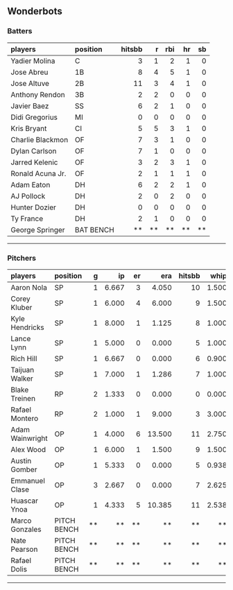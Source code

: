 ## Wonderbots

### Batters

 
|players          |position  | hitsbb|  r| rbi| hr| sb| 
|:----------------|:---------|------:|--:|---:|--:|--:| 
|Yadier Molina    |C         |      3|  1|   2|  1|  0| 
|Jose Abreu       |1B        |      8|  4|   5|  1|  0| 
|Jose Altuve      |2B        |     11|  3|   4|  1|  0| 
|Anthony Rendon   |3B        |      2|  2|   0|  0|  0| 
|Javier Baez      |SS        |      6|  2|   1|  0|  0| 
|Didi Gregorius   |MI        |      0|  0|   0|  0|  0| 
|Kris Bryant      |CI        |      5|  5|   3|  1|  0| 
|Charlie Blackmon |OF        |      7|  3|   1|  0|  0| 
|Dylan Carlson    |OF        |      7|  1|   0|  0|  0| 
|Jarred Kelenic   |OF        |      3|  2|   3|  1|  0| 
|Ronald Acuna Jr. |OF        |      2|  1|   1|  1|  0| 
|Adam Eaton       |DH        |      6|  2|   2|  1|  0| 
|AJ Pollock       |DH        |      2|  0|   2|  0|  0| 
|Hunter Dozier    |DH        |      0|  0|   0|  0|  0| 
|Ty France        |DH        |      2|  1|   0|  0|  0| 
|George Springer  |BAT BENCH |     **| **|  **| **| **| 

* * *

### Pitchers

 
|players         |position    |  g|    ip| er|    era| hitsbb|  whip| so|  w| sv| 
|:---------------|:-----------|--:|-----:|--:|------:|------:|-----:|--:|--:|--:| 
|Aaron Nola      |SP          |  1| 6.667|  3|  4.050|     10| 1.500|  8|  0|  0| 
|Corey Kluber    |SP          |  1| 6.000|  4|  6.000|      9| 1.500|  6|  1|  0| 
|Kyle Hendricks  |SP          |  1| 8.000|  1|  1.125|      8| 1.000|  8|  1|  0| 
|Lance Lynn      |SP          |  1| 5.000|  0|  0.000|      5| 1.000|  9|  1|  0| 
|Rich Hill       |SP          |  1| 6.667|  0|  0.000|      6| 0.900|  9|  1|  0| 
|Taijuan Walker  |SP          |  1| 7.000|  1|  1.286|      7| 1.000|  4|  1|  0| 
|Blake Treinen   |RP          |  2| 1.333|  0|  0.000|      0| 0.000|  0|  0|  0| 
|Rafael Montero  |RP          |  2| 1.000|  1|  9.000|      3| 3.000|  1|  0|  1| 
|Adam Wainwright |OP          |  1| 4.000|  6| 13.500|     11| 2.750|  2|  0|  0| 
|Alex Wood       |OP          |  1| 6.000|  1|  1.500|      9| 1.500|  6|  1|  0| 
|Austin Gomber   |OP          |  1| 5.333|  0|  0.000|      5| 0.938|  6|  0|  0| 
|Emmanuel Clase  |OP          |  3| 2.667|  0|  0.000|      7| 2.625|  3|  0|  0| 
|Huascar Ynoa    |OP          |  1| 4.333|  5| 10.385|     11| 2.538|  6|  0|  0| 
|Marco Gonzales  |PITCH BENCH | **|    **| **|     **|     **|    **| **| **| **| 
|Nate Pearson    |PITCH BENCH | **|    **| **|     **|     **|    **| **| **| **| 
|Rafael Dolis    |PITCH BENCH | **|    **| **|     **|     **|    **| **| **| **| 


* * *


